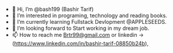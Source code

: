 - 👋 Hi, I’m @bash199 (Bashir Tarif)
- 👀 I’m interested in programing, technology and reading books.
- 🌱 I’m currently learning Fullstack Devlopment @APPLESEEDS. 
- 💞️ I’m looking forward to Start working in my dream job.
- 📫 How to reach me Brtr99@gmail.com or linkedin ->(https://www.linkedin.com/in/bashir-tarif-08850b24b), 

<!---
bash199/bash199 is a ✨ special ✨ repository because its `README.md` (this file) appears on your GitHub profile.
You can click the Preview link to take a look at your changes.
--->
